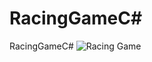 # RacingGameC#
 RacingGameC#
![Racing Game](https://github.com/SarzX/[RacingGameC-]/blob/main/310802226_2043695332685908_1707548013908321253_n.jpg?raw=true)
